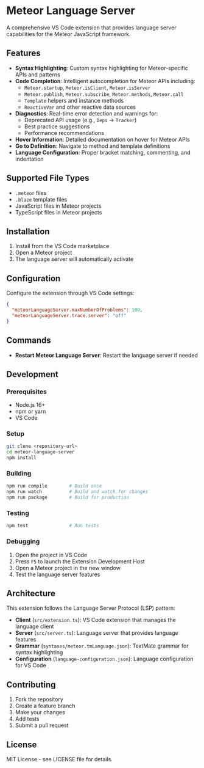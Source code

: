 # Meteor Language Server

A comprehensive VS Code extension that provides language server capabilities for the Meteor JavaScript framework.

## Features

- **Syntax Highlighting**: Custom syntax highlighting for Meteor-specific APIs and patterns
- **Code Completion**: Intelligent autocompletion for Meteor APIs including:
  - `Meteor.startup`, `Meteor.isClient`, `Meteor.isServer`
  - `Meteor.publish`, `Meteor.subscribe`, `Meteor.methods`, `Meteor.call`
  - `Template` helpers and instance methods
  - `ReactiveVar` and other reactive data sources
- **Diagnostics**: Real-time error detection and warnings for:
  - Deprecated API usage (e.g., `Deps` → `Tracker`)
  - Best practice suggestions
  - Performance recommendations
- **Hover Information**: Detailed documentation on hover for Meteor APIs
- **Go to Definition**: Navigate to method and template definitions
- **Language Configuration**: Proper bracket matching, commenting, and indentation

## Supported File Types

- `.meteor` files
- `.blaze` template files
- JavaScript files in Meteor projects
- TypeScript files in Meteor projects

## Installation

1. Install from the VS Code marketplace
2. Open a Meteor project
3. The language server will automatically activate

## Configuration

Configure the extension through VS Code settings:

```json
{
  "meteorLanguageServer.maxNumberOfProblems": 100,
  "meteorLanguageServer.trace.server": "off"
}
```

## Commands

- **Restart Meteor Language Server**: Restart the language server if needed

## Development

### Prerequisites

- Node.js 16+
- npm or yarn
- VS Code

### Setup

```bash
git clone <repository-url>
cd meteor-language-server
npm install
```

### Building

```bash
npm run compile        # Build once
npm run watch          # Build and watch for changes
npm run package        # Build for production
```

### Testing

```bash
npm test               # Run tests
```

### Debugging

1. Open the project in VS Code
2. Press `F5` to launch the Extension Development Host
3. Open a Meteor project in the new window
4. Test the language server features

## Architecture

This extension follows the Language Server Protocol (LSP) pattern:

- **Client** (`src/extension.ts`): VS Code extension that manages the language client
- **Server** (`src/server.ts`): Language server that provides language features
- **Grammar** (`syntaxes/meteor.tmLanguage.json`): TextMate grammar for syntax highlighting
- **Configuration** (`language-configuration.json`): Language configuration for VS Code

## Contributing

1. Fork the repository
2. Create a feature branch
3. Make your changes
4. Add tests
5. Submit a pull request

## License

MIT License - see LICENSE file for details.
